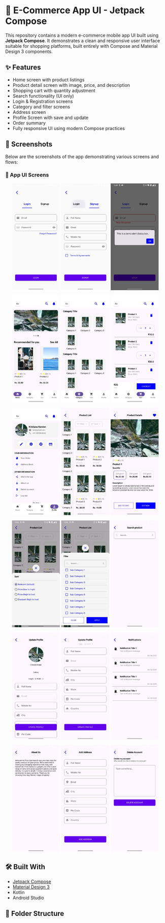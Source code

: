 # 🛒 E-Commerce App UI - Jetpack Compose

This repository contains a modern e-commerce mobile app UI built using **Jetpack Compose**. It demonstrates a clean and responsive user interface suitable for shopping platforms, built entirely with Compose and Material Design 3 components.

## ✨ Features

- Home screen with product listings
- Product detail screen with image, price, and description
- Shopping cart with quantity adjustment
- Search functionality (UI only)
- Login & Registration screens
- Category and filter screens
- Address screen
- Profile Screen with save and update 
- Order summary
- Fully responsive UI using modern Compose practices

## 📸 Screenshots

Below are the screenshots of the app demonstrating various screens and flows:

### 🔹 App UI Screens

<p align="center">
  <img src="doc/login.jpeg" width="30%" />
  <img src="doc/signup.jpeg" width="30%" />
  <img src="doc/alert_dialog.jpeg" width="30%" />
</p>

<p align="center">
  <img src="doc/home.jpeg" width="30%" />
  <img src="doc/category.jpeg" width="30%" />
  <img src="doc/cart.jpeg" width="30%" />
</p>

<p align="center">
  <img src="doc/setting.jpeg" width="30%" />
  <img src="doc/product_list.jpeg" width="30%" />
  <img src="doc/product_details.jpeg" width="30%" />
</p>

<p align="center">
  <img src="doc/product_sort.jpeg" width="30%" />
  <img src="doc/product_filter.jpeg" width="30%" />
  <img src="doc/search.jpeg" width="30%" />
</p>

<p align="center">
  <img src="doc/update_profile.jpeg" width="30%" />
  <img src="doc/update_profile_1.jpeg" width="30%" />
  <img src="doc/notification.jpeg" width="30%" />
</p>

<p align="center">
  <img src="doc/about.jpeg" width="30%" />
  <img src="doc/address.jpeg" width="30%" />
  <img src="doc/delete_account.jpeg" width="30%" />
</p>


## 🛠️ Built With

- [Jetpack Compose](https://developer.android.com/jetpack/compose)
- [Material Design 3](https://m3.material.io/)
- Kotlin
- Android Studio

## 📁 Folder Structure

